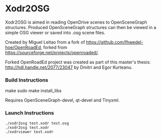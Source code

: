 # Xodr2OSG

Xodr2OSG is aimed in reading OpenDrive scenes to OpenSceneGraph structures. 
Produced OpenSceneGraph structures can then be viewed in a simple OSG viewer or saved into .osg scene files.

Created by Miguel Leitao from a fork of https://github.com/fhwedel-hoe/OpenRoadEd, 
forked from https://sourceforge.net/projects/openroaded/.  

Forked OpenRoadEd project was created as part of this master's thesis: http://hdl.handle.net/2077/23047 by Dmitri and Egor Kurteanu.  

### Build Instructions

make
sudo make install_libs

Requires OpenSceneGraph-devel, qt-devel and Tinyxml.

### Launch Instructions

    ./xodr2osg test.xodr test.osg
    ./xodr2osg test.xodr 
    ./xodrviewer test.xodr

